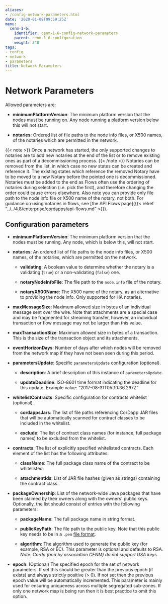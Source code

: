 ```yaml
---
aliases:
- /config-network-parameters.html
date: '2020-01-08T09:59:25Z'
menu:
  cenm-1-6:
    identifier: cenm-1-6-config-network-parameters
    parent: cenm-1-6-configuration
    weight: 240
tags:
- config
- network
- parameters
title: Network Parameters
---
```



# Network Parameters

Allowed parameters are:


* **minimumPlatformVersion**:
The minimum platform version that the nodes must be running on. Any node running a platform version below this will
not start.

* **notaries**:
Ordered list of file paths to the node info files, or X500 names, of the notaries which are permitted in the
network.

{{< note >}}
Once a network has started, the only supported changes to notaries are to add new notaries at the end of the list or to remove existing ones as part of a decommissioning process.
{{< /note >}}
Notaries can be removed from the list, in which case no new states can be created and reference it. The existing states which reference
the removed Notary have to be moved to a new Notary before the pointed one is decommissioned. Notaries must be added
to the end as Flows often use the ordering of notaries during selection (i.e. pick the first),
and therefore changing the order could cause errors elsewhere.
Also note you can provide only file path to the node info file or X500 name of the notary, not both.
For guidance on using notaries in flows, see [the API Flows page]({{< relref "../../4.8/enterprise/cordapps/api-flows.md" >}}).

## Configuration parameters


* **minimumPlatformVersion**:
The minimum platform version that the nodes must be running. Any node, which is below this, will
not start.

* **notaries**:
  An ordered list of file paths to the node info files, or X500 names, of the notaries, which are permitted on the
  network.

  * **validating**:
    A boolean value to determine whether the notary is a validating (`true`) or a non-validating (`false`) one.

  * **notaryNodeInfoFile**:
    The file path to the `node.info` file of the notary.

  * **notaryX500Name**:
    The X500 name of the notary, as an alternative to providing the node info. Only supported for HA notaries.

* **maxMessageSize**:
Maximum allowed size in bytes of an individual message sent over the wire. Note that attachments are
a special case and may be fragmented for streaming transfer, however, an individual transaction or flow message
may not be larger than this value.


* **maxTransactionSize**:
Maximum allowed size in bytes of a transaction. This is the size of the transaction object and its attachments.


* **eventHorizonDays**:
Number of days after which nodes will be removed from the network map if they have not been seen during this period.


* **parametersUpdate**:
Specific `parametersUpdate` configuration (optional).


  * **description**:
  A brief description of this instance of `parametersUpdate`.


  * **updateDeadline**:
  ISO-8601 time format indicating the deadline for this update. Example value: “2017-08-31T05:10:36.297Z”




* **whitelistContracts**:
Specific configuration for contracts whitelist (optional).


  * **cordappsJars**:
  The list of file paths referencing CorDapp JAR files that will be automatically scanned for contract classes to be included in the whitelist.


  * **exclude**:
  The list of contract class names (for instance, full package names) to be excluded from the whitelist.


* **contracts**:
  The list of explicitly specified whitelisted contracts. Each element of the list has the following attributes:


    * **className**:
    The full package class name of the contract to be whitelisted.

    * **attachmentIds**:
    List of JAR file hashes (given as strings) containing the contract class.

* **packageOwnership**:
List of the network-wide Java packages that have been claimed by their owners along with the owners' public keys. Optionally, the list should consist of entries with the following parameters:

  * **packageName**:
  The full package name in string format.

  * **publicKeyPath**:
  The file path to the public key. Note that this public key needs to be in a `.pem` [file format](https://en.wikipedia.org/wiki/Privacy-Enhanced_Mail).

  * **algorithm**:
  The algorithm used to generate the public key (for example, RSA or EC). This parameter is optional and defaults to RSA.
  *Note: Corda (and by association CENM) do not support DSA keys.*


* **epoch**:
(Optional) The specified epoch for the set of network parameters. If set this should be greater than the
previous epoch (if exists) and always strictly positive (> 0). If not set then the previous epoch value will be
automatically incremented. This parameter is mainly used for ensuring uniqueness across multiple segregated
sub-zones. If only one network map is being run then it is best practice to omit this option.
